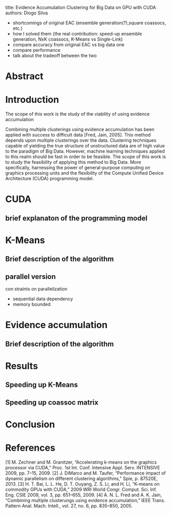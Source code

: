 title: Evidence Accumulation Clustering for Big Data on GPU with CUDA
authors: Diogo Silva


- shortcomings of original EAC (ensemble generation(?),square coassocs, etc.)
- how I solved them (the real contribution: speed-up ensemble generation, NxK coassocs, K-Means vs Single-Link)
- compare accuracy from original EAC vs big data one
- compare performance
- talk about the tradeoff between the two

# Abstract

# Introduction
The scope of this work is the study of the viability of using evidence accumulation 

Combining multiple clusterings using evidence accumulation has been applied with success to difficult data [Fred, Jain, 2005]. This method depends upon multiple clusterings over the data. Clustering techniques capable of yielding the true structure of unstructured data are of high value to the paradigm of Big Data. However, machine learning techniques applied to this realm should be fast in order to be feasible. The scope of this work is to study the feasibility of applying this method to Big Data. More specifically, harnessing the power of general-purpose computing on graphics processing units and the flexibility of the Compute Unified Device Architecture (CUDA) programming model.

<!-- short literature review of previous success cases on the application of algorithms in parallel computational models (emphasis on GPU) -->



# CUDA
## brief explanaton of the programming model



# K-Means
## Brief description of the algorithm
<!-- pseudocode of sequential version -->

## parallel version

<!-- pseudocode of parallel version -->

con straints on parallelization
-  sequential data dependency
-  memory bounded


# Evidence accumulation
## Brief description of the algorithm


# Results

## Speeding up K-Means

## Speeding up coassoc matrix

# Conclusion

# References

[1] M. Zechner and M. Granitzer, “Accelerating k-means on the graphics processor via CUDA,” Proc. 1st Int. Conf. Intensive Appl. Serv. INTENSIVE 2009, pp. 7–15, 2009.
[2] J. DiMarco and M. Taufer, “Performance impact of dynamic parallelism on different clustering algorithms,” Spie, p. 87520E, 2013.
[3] H. T. Bai, L. L. He, D. T. Ouyang, Z. S. Li, and H. Li, “K-means on commodity GPUs with CUDA,” 2009 WRI World Congr. Comput. Sci. Inf. Eng. CSIE 2009, vol. 3, pp. 651–655, 2009.
[4] A. N. L. Fred and A. K. Jain, “Combining multiple clusterungs using evidence accumulation,” IEEE Trans. Pattern Anal. Mach. Intell., vol. 27, no. 6, pp. 835–850, 2005.